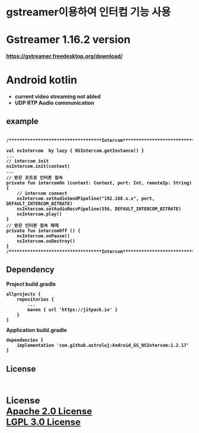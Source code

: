 # gstreamer이용하여 인터컴 기능 사용

# Gstreamer 1.16.2 version <b>
  https://gstreamer.freedesktop.org/download/
# Android kotlin<br>
- current video streaming not abled
- UDP RTP Audio communication


<p><p>
<h2> example<br></h2>
<pre><code>
/***********************************Intercom***********************************/<br>
val nsIntercom  by lazy { NSIntercom.getInstance() }
...
// intercom init
nsIntercom.init(context)
...
// 받은 포트로 인터폰 접속
private fun intercomOn (context: Context, port: Int, remoteIp: String) {
    // intercom connect
    nsIntercom.setAudioSendPipeline("192.168.x.x", port, DEFAULT_INTERCOM_BITRATE)
    nsIntercom.setAudioRecvPipeline(556, DEFAULT_INTERCOM_BITRATE)
    nsIntercom.play()
}
// 받은 인터폰 접속 해제
private fun intercomOff () {
    nsIntercom.onPause()
    nsIntercom.onDestroy()
}
/***********************************Intercom***********************************/
</code></pre>
<p><p>

<h2>Dependency<br></h2>
Project build.gradle
<code><pre>
allprojects {
	repositories {
		...
		maven { url 'https://jitpack.io' }
	}
}
</pre></code>
Application build.gradle
<code><pre>
dependencies {
	implementation 'com.github.astroluj:Android_GS_NSIntercom:1.2.17'
}
</pre></code>

<h2>License</h2><br>
<p style="font-size:x-large">
  License<br>
  <a href="http://www.apache.org/licenses/LICENSE-2.0">
      Apache 2.0 License
  </a>
  <br>
  <a href="https://www.gnu.org/licenses/lgpl-3.0.html">
      LGPL 3.0 License
  </a>
</p>



